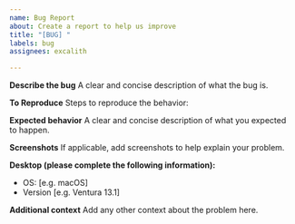 ```yaml
---
name: Bug Report
about: Create a report to help us improve
title: "[BUG] "
labels: bug
assignees: excalith

---
```


**Describe the bug**
A clear and concise description of what the bug is.

**To Reproduce**
Steps to reproduce the behavior:

**Expected behavior**
A clear and concise description of what you expected to happen.

**Screenshots**
If applicable, add screenshots to help explain your problem.

**Desktop (please complete the following information):**
 - OS: [e.g. macOS]
 - Version [e.g. Ventura 13.1]

**Additional context**
Add any other context about the problem here.

